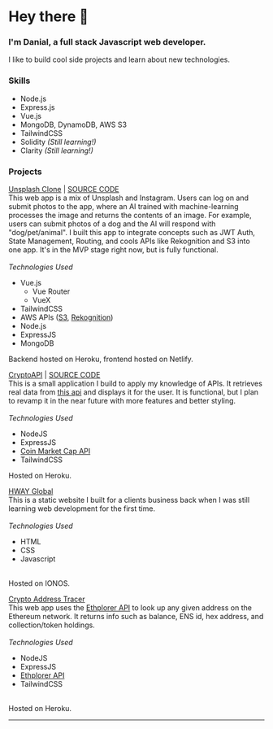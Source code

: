 # Hey there 👋
### I'm Danial, a full stack Javascript web developer. 

I like to build cool side projects and learn about new technologies.

### Skills
- Node.js
- Express.js
- Vue.js
- MongoDB, DynamoDB, AWS S3
- TailwindCSS
- Solidity _(Still learning!)_
- Clarity _(Still learning!)_

### Projects
[Unsplash Clone](https://unsplash-clone-dh.netlify.app/) | [SOURCE CODE](https://github.com/danialhasan/Unsplash_Clone)<br>
This web app is a mix of Unsplash and Instagram. Users can log on and submit photos to the app, where an AI trained with machine-learning processes the image and returns the contents of an image. For example, users can submit photos of a dog and the AI will respond with "dog/pet/animal". I built this app to integrate concepts such as JWT Auth, State Management, Routing, and cools APIs like Rekognition and S3 into one app. It's in the MVP stage right now, but is fully functional.
<br><br>
_Technologies Used_
- Vue.js
  - Vue Router
  - VueX 
- TailwindCSS
- AWS APIs ([S3](https://docs.aws.amazon.com/AmazonS3/latest/API/Welcome.html), [Rekognition](https://docs.aws.amazon.com/rekognition/latest/dg/API_Reference.html))
- Node.js
- ExpressJS
- MongoDB

Backend hosted on Heroku, frontend hosted on Netlify. <br>

[CryptoAPI](https://cryptoapi.xyz) | [SOURCE CODE](https://github.com/danialhasan/CryptoAPI)<br>
This is a small application I build to apply my knowledge of APIs. It retrieves real data from [this api](https://coinmarketcap.com/api) and displays it for the user. It is functional, but I plan to revamp it in the near future with more features and better styling.
<br><br>
_Technologies Used_
- NodeJS
- ExpressJS
- [Coin Market Cap API](https://coinmarketcap.com/api)
- TailwindCSS

Hosted on Heroku. <br>


[HWAY Global](https://hwayglobal.com/)<br>
This is a static website I built for a clients business back when I was still learning web development for the first time.
<br><br>
_Technologies Used_
- HTML
- CSS
- Javascript
<br>
Hosted on IONOS.


[Crypto Address Tracer](https://github.com/danialhasan/crypto_address_tracer)<br>
This web app uses the [Ethplorer API](https://ethplorer.io/) to look up any given address on the Ethereum network. It returns info such as balance, ENS id, hex address, and collection/token holdings. <br><br>
_Technologies Used_
- NodeJS
- ExpressJS
- [Ethplorer API](https://ethplorer.io/)
- TailwindCSS
<br>
Hosted on Heroku.
<hr>
